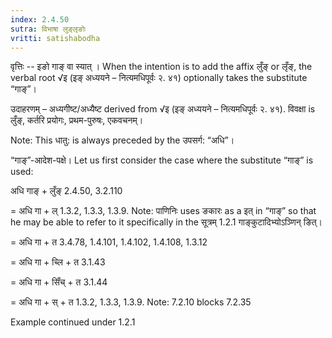 ```yaml
---
index: 2.4.50
sutra: विभाषा लुङ्लृङोः
vritti: satishabodha
---
```



वृत्तिः -- इङो गाङ् वा स्यात् । When the intention is to add the affix लुँङ् or लृँङ्, the verbal root √इ (इङ् अध्ययने – नित्यमधिपूर्वः २. ४१) optionally takes the substitute “गाङ्”।


उदाहरणम् – अध्यगीष्ट/अध्यैष्ट derived from √इ (इङ् अध्ययने – नित्यमधिपूर्वः २. ४१). विवक्षा is लुँङ्, कर्तरि प्रयोगः, प्रथम-पुरुषः, एकवचनम्।

Note: This धातु: is always preceded by the उपसर्ग: “अधि”।


“गाङ्”-आदेश-पक्षे। Let us first consider the case where the substitute “गाङ्” is used:

अधि गाङ् + लुँङ् 2.4.50, 3.2.110

= अधि गा + ल् 1.3.2, 1.3.3, 1.3.9. Note: पाणिनिः uses ङकारः as a इत् in “गाङ्” so that he may be able to refer to it specifically in the सूत्रम् 1.2.1 गाङ्कुटादिभ्योऽञ्णिन् ङित्।

= अधि गा + त 3.4.78, 1.4.101, 1.4.102, 1.4.108, 1.3.12

= अधि गा + च्लि + त 3.1.43

= अधि गा + सिँच् + त 3.1.44

= अधि गा + स् + त 1.3.2, 1.3.3, 1.3.9. Note: 7.2.10 blocks 7.2.35


Example continued under 1.2.1

